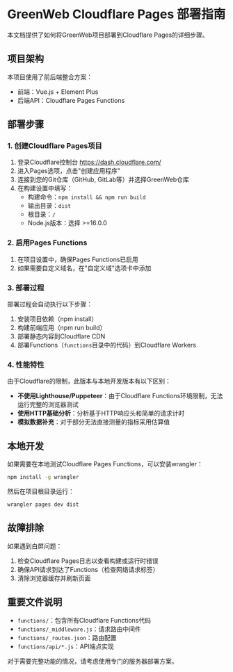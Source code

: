 # GreenWeb Cloudflare Pages 部署指南

本文档提供了如何将GreenWeb项目部署到Cloudflare Pages的详细步骤。

## 项目架构

本项目使用了前后端整合方案：
- 前端：Vue.js + Element Plus
- 后端API：Cloudflare Pages Functions

## 部署步骤

### 1. 创建Cloudflare Pages项目

1. 登录Cloudflare控制台 https://dash.cloudflare.com/
2. 进入Pages选项，点击"创建应用程序"
3. 连接到您的Git仓库（GitHub, GitLab等）并选择GreenWeb仓库
4. 在构建设置中填写：
   - 构建命令：`npm install && npm run build`
   - 输出目录：`dist`
   - 根目录：`/`
   - Node.js版本：选择 >=16.0.0

### 2. 启用Pages Functions

1. 在项目设置中，确保Pages Functions已启用
2. 如果需要自定义域名，在"自定义域"选项卡中添加

### 3. 部署过程

部署过程会自动执行以下步骤：
1. 安装项目依赖（npm install）
2. 构建前端应用（npm run build）
3. 部署静态内容到Cloudflare CDN
4. 部署Functions（`functions`目录中的代码）到Cloudflare Workers

### 4. 性能特性

由于Cloudflare的限制，此版本与本地开发版本有以下区别：

- **不使用Lighthouse/Puppeteer**：由于Cloudflare Functions环境限制，无法运行完整的浏览器测试
- **使用HTTP基础分析**：分析基于HTTP响应头和简单的请求计时
- **模拟数据补充**：对于部分无法直接测量的指标采用估算值

## 本地开发

如果需要在本地测试Cloudflare Pages Functions，可以安装wrangler：

```bash
npm install -g wrangler
```

然后在项目根目录运行：

```bash
wrangler pages dev dist
```

## 故障排除

如果遇到白屏问题：

1. 检查Cloudflare Pages日志以查看构建或运行时错误
2. 确保API请求到达了Functions（检查网络请求标签）
3. 清除浏览器缓存并刷新页面

## 重要文件说明

- `functions/`：包含所有Cloudflare Functions代码
- `functions/_middleware.js`：请求路由中间件
- `functions/_routes.json`：路由配置
- `functions/api/*.js`：API端点实现

对于需要完整功能的情况，请考虑使用专门的服务器部署方案。 